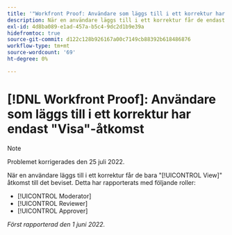 ```yaml
---
title: '"Workfront Proof: Användare som läggs till i ett korrektur har endast Visa åtkomst'
description: När en användare läggs till i ett korrektur får de endast Visa åtkomst till det korrekturet.
exl-id: 4d8ba089-e1ad-457a-b5c4-9dc2d1b9e39a
hidefromtoc: true
source-git-commit: d122c128b926167a00c7149cb88392b618486876
workflow-type: tm+mt
source-wordcount: '69'
ht-degree: 0%

---
```


# [!DNL Workfront Proof]: Användare som läggs till i ett korrektur har endast &quot;Visa&quot;-åtkomst

>[!NOTE]
>
>Problemet korrigerades den 25 juli 2022.

När en användare läggs till i ett korrektur får de bara &quot;[!UICONTROL View]&quot; åtkomst till det beviset. Detta har rapporterats med följande roller:

* [!UICONTROL Moderator]
* [!UICONTROL Reviewer]
* [!UICONTROL Approver]

_Först rapporterad den 1 juni 2022._
